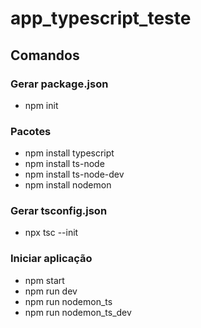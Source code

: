 # app_typescript_teste

## Comandos

### Gerar package.json

- npm init

### Pacotes

- npm install typescript
- npm install ts-node
- npm install ts-node-dev
- npm install nodemon

### Gerar tsconfig.json

- npx tsc --init

### Iniciar aplicação

- npm start
- npm run dev
- npm run nodemon_ts
- npm run nodemon_ts_dev
